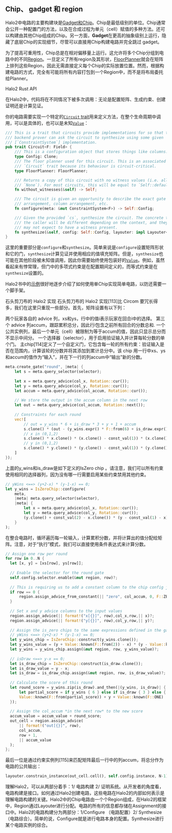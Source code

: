 ## Chip、 gadget 和 region

Halo2中电路的主要构建块是[Gadget和Chip](https://docs.rs/halo2_gadgets/0.2.0/halo2_gadgets/)。Chip是最低级别的单位。Chip通常会公开一种配置门的方法，以及在合成过程为单元（cell）赋值的多种方法。还可以构建由其他Chip组成的Chip。另一方面，**Gadget**在更高的抽象级别上运行，隐藏了底层Chip的实现细节，尽管可以直接用Chip构建电路并完全跳过 gadget。

为了提高可重用性，Chip总是在相对偏移量上运行。这允许将多个Chip分组到电路中的不同[Region](https://docs.rs/halo2_proofs/0.2.0/halo2_proofs/circuit/trait.Layouter.html#tymethod.assign_region)。一旦定义了所有region及其形状，[FloorPlanner](https://docs.rs/halo2_proofs/0.2.0/halo2_proofs/plonk/trait.FloorPlanner.html)就会在矩阵上排列这些Region，因此无需直接定义每个Chip的实际放置位置。然而，根据构建电路的方式，完全有可能将所有内容打包到一个Region中，而不是将布局委托给Planner。

Halo2 Rust API

在Halo2中，代码将在不同情况下被多次调用：无论是配置矩阵、生成约束、创建证明还是计算见证。

你的电路需要实现一个特定的[`Circuit` trait](https://docs.rs/halo2_proofs/0.2.0/halo2_proofs/plonk/trait.Circuit.html)用来定义方法，在整个生命周期中调用，可以是具体的，也可以是未知[`Value`](https://docs.rs/halo2_proofs/0.2.0/halo2_proofs/circuit/struct.Value.html)：
```rust
/// This is a trait that circuits provide implementations for so that the
/// backend prover can ask the circuit to synthesize using some given
/// [`ConstraintSystem`] implementation.
pub trait Circuit<F: Field> {
    /// This is a configuration object that stores things like columns.
    type Config: Clone;
    /// The floor planner used for this circuit. This is an associated type of the
    /// `Circuit` trait because its behaviour is circuit-critical.
    type FloorPlanner: FloorPlanner;

    /// Returns a copy of this circuit with no witness values (i.e. all witnesses set to
    /// `None`). For most circuits, this will be equal to `Self::default()`.
    fn without_witnesses(&self) -> Self;

    /// The circuit is given an opportunity to describe the exact gate
    /// arrangement, column arrangement, etc.
    fn configure(meta: &mut ConstraintSystem<F>) -> Self::Config;

    /// Given the provided `cs`, synthesize the circuit. The concrete type of
    /// the caller will be different depending on the context, and they may or
    /// may not expect to have a witness present.
    fn synthesize(&self, config: Self::Config, layouter: impl Layouter<F>) -> Result<(), Error>;
}
```
这里的重要部分是`configure`和`synthesize`。简单来说是`configure`设置矩阵形状和它的门，`synthesize`计算见证并使用相应的值填充矩阵。但是，`synthesize`也可能在其他阶段被未知值调用，因此你需要始终使用包装好的[`Value`](https://docs.rs/halo2_proofs/0.2.0/halo2_proofs/circuit/struct.Value.html)。例如，虽然看起来有悖常理，但门中的多项式约束是在配置期间定义的，而等式约束是在`synthesize`设置的。

Halo2书中的[示例](https://zcash.github.io/halo2/user/simple-example.html)很好地逐步介绍了如何使用单Chip实现简单电路，以防还需要一个脚手架。
















石头剪刀布的 Halo2 实现
石头剪刀布的 Halo2 实现[113]比 Circom 要冗长得多，我们在这里只重现一些部分。首先，矩阵设置有以下列：

两个玩家各自的 advice 列，xs和ys，行中的值i表示玩家在回合i中的选择。
第三个 advice 列accum，跟踪累积总分，因此行i包含之前所有回合的分数总和.
一个公共实例列，最后一个单元（cell）被限制为等于accum的值，因此只显示总分而不显示中间分。
一个选择器（selector），用于启用验证输入并计算每轮分数的单个门。
主chip[114]定义了一个自定义门，它包含每一轮的所有约束：验证输入是否在范围内，计算该轮的分数并将其添加到累计总分中。该 chip 用一行中xs、ys和accum的值作为“输入”，并在下一行的列accum中“输出”新的分数。
```rust
meta.create_gate("round", |meta| {  
    let s = meta.query_selector(selector);  
  
    let x = meta.query_advice(col_x, Rotation::cur());  
    let y = meta.query_advice(col_y, Rotation::cur());  
    let accum = meta.query_advice(col_accum, Rotation::cur());  
  
    // We store the output in the accum column in the next row  
    let out = meta.query_advice(col_accum, Rotation::next());  
  
    // Constraints for each round  
    vec![  
        // out = y_wins * 6 + is_draw * 3 + y + 1 + accum  
        s.clone() * (out - (y_wins.expr() * F::from(6) + is_draw.expr() * F::from(3) + y.clone() + const_val(1) + accum)),  
        // x in (0,1,2)  
        s.clone() * x.clone() * (x.clone() - const_val(1)) * (x.clone() - const_val(2)),  
        // y in (0,1,2)  
        s.clone() * y.clone() * (y.clone() - const_val(1)) * (y.clone() - const_val(2)),  
    ]  
});  
```
上面的y_wins和is_draw是如下定义的IsZero chip 。请注意，我们可以所有约束使用相同的选择器列，因为没有哪一行需要启用某些约束禁用其他约束。
```rust
// yWins <==> (y+2-x) * (y-1-x) == 0;  
let y_wins = IsZeroChip::configure(  
    meta,  
    |meta| meta.query_selector(selector),   
    |meta| {  
        let x = meta.query_advice(col_x, Rotation::cur());  
        let y = meta.query_advice(col_y, Rotation::cur());  
        (y.clone() + const_val(2) - x.clone()) * (y - const_val(1) - x)  
    }  
);  
```
在整合电路时，循环遍历每一轮输入，计算累积分数，并将计算出的值分配给矩阵。注意，对于“执行”模式，我们可以直接使用条件表达式来计算分数。
```rust
// Assign one row per round  
for row in 0..N {  
  let [x, y] = [xs[row], ys[row]];   
  
  // Enable the selector for the round gate  
  self.config.selector.enable(&mut region, row)?;  
  
  // This is requiring us to add a constant column to the chip config just with zeros  
  if row == 0 {  
      region.assign_advice_from_constant(|| "zero", col_accum, 0, F::ZERO)?;  
  }  
  
  // Set x and y advice columns to the input values  
  region.assign_advice(|| format!("x[{}]", row),col_x,row,|| x)?;  
  region.assign_advice(|| format!("y[{}]", row),col_y,row,|| y)?;  
  
  // Assign the is_zero chips to the same expressions defined in the gates  
  // yWins <==> (y+2-x) * (y-1-x) == 0;  
  let y_wins_chip = IsZeroChip::construct(y_wins.clone());  
  let y_wins_value = (y + Value::known(F::from(2)) - x) * (y - Value::known(F::ONE) - x);  
  let y_wins = y_wins_chip.assign(&mut region, row, y_wins_value)?;  
  
  // isDraw <==> y-x == 0;  
  let is_draw_chip = IsZeroChip::construct(is_draw.clone());  
  let is_draw_value = y - x;  
  let is_draw = is_draw_chip.assign(&mut region, row, is_draw_value)?;  
  
  // Calculate the score of this round  
  let round_score = y_wins.zip(is_draw).and_then(|(y_wins, is_draw)| {  
      let partial_score = if y_wins { 6 } else if is_draw { 3 } else { 0 };  
      Value::known(F::from(partial_score)) + y + Value::known(F::ONE)  
  });  
  
  // Assign the col_accum *in the next row* to the new score  
  accum_value = accum_value + round_score;  
  out_cell = region.assign_advice(  
      || format!("out[{}]", row),  
      col_accum,  
      row + 1,  
      || accum_value  
  );  
};  
```
最后一位是通过约束实例列[115]来匹配矩阵最后一行中的列accum，将总分作为电路的公共输出：

```rust
layouter.constrain_instance(out_cell.cell(), self.config.instance, N-1)  
```
















理解Halo2，可以从两部分着手：1/ 电路构建 2/ 证明系统。从开发者的角度看，电路构建是接口。如何通过Halo2创建电路，这些电路在Halo2的内部如何表示是理解电路构建的关键。Halo2中的Chip电路由一个个Region组成，在Halo2的框架中，Region通过Layouter进行分配。电路的所有的信息都存储在Assignment的接口中。Halo2的电路构建分为两部分：1/Configure （电路配置）2/ Synthesize（电路综合）。简单的说，Configure就是进行电路本身的配置。Synthesize进行某个电路实例的综合。
